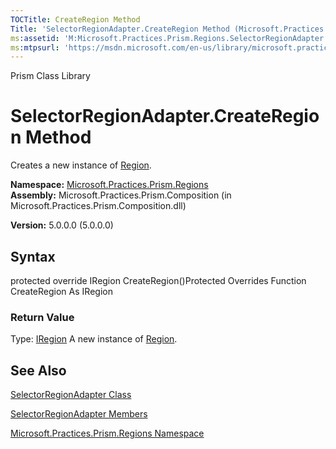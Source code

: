 ```yaml
---
TOCTitle: CreateRegion Method
Title: 'SelectorRegionAdapter.CreateRegion Method (Microsoft.Practices.Prism.Regions)'
ms:assetid: 'M:Microsoft.Practices.Prism.Regions.SelectorRegionAdapter.CreateRegion'
ms:mtpsurl: 'https://msdn.microsoft.com/en-us/library/microsoft.practices.prism.regions.selectorregionadapter.createregion(v=pandp.50)'
---
```


Prism Class Library

SelectorRegionAdapter.CreateRegion Method
=============================================

Creates a new instance of [Region](https://msdn.microsoft.com/library/microsoft.practices.prism.regions.region).

**Namespace:** [Microsoft.Practices.Prism.Regions](https://msdn.microsoft.com/library/microsoft.practices.prism.regions)
**Assembly:** Microsoft.Practices.Prism.Composition (in Microsoft.Practices.Prism.Composition.dll)

**Version:** 5.0.0.0 (5.0.0.0)

## Syntax


protected override IRegion CreateRegion()Protected Overrides Function CreateRegion As IRegion
### Return Value

Type: [IRegion](https://msdn.microsoft.com/library/microsoft.practices.prism.regions.iregion)
A new instance of [Region](https://msdn.microsoft.com/library/microsoft.practices.prism.regions.region).

See Also
--------


[SelectorRegionAdapter Class](https://msdn.microsoft.com/library/microsoft.practices.prism.regions.selectorregionadapter)

[SelectorRegionAdapter Members](https://msdn.microsoft.com/allmembers.t:microsoft.practices.prism.regions.selectorregionadapter)

[Microsoft.Practices.Prism.Regions Namespace](https://msdn.microsoft.com/library/microsoft.practices.prism.regions)
